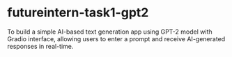 # futureintern-task1-gpt2
To build a simple AI-based text generation app using GPT-2 model with Gradio interface, allowing users to enter a prompt and receive AI-generated responses in real-time.
